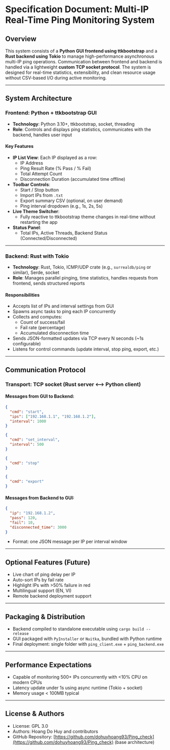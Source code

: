 # Specification Document: Multi-IP Real-Time Ping Monitoring System

## Overview

This system consists of a **Python GUI frontend using ttkbootstrap** and a **Rust backend using Tokio** to manage high-performance asynchronous multi-IP ping operations. Communication between frontend and backend is handled via a lightweight **custom TCP socket protocol**. The system is designed for real-time statistics, extensibility, and clean resource usage without CSV-based I/O during active monitoring.

---

## System Architecture

### Frontend: Python + ttkbootstrap GUI

- **Technology**: Python 3.10+, ttkbootstrap, socket, threading
- **Role**: Controls and displays ping statistics, communicates with the backend, handles user input

#### Key Features

- **IP List View**: Each IP displayed as a row:
  - IP Address
  - Ping Result Rate (% Pass / % Fail)
  - Total Attempt Count
  - Disconnection Duration (accumulated time offline)
- **Toolbar Controls**:
  - Start / Stop button
  - Import IPs from `.txt`
  - Export summary CSV (optional, on user demand)
  - Ping interval dropdown (e.g., 1s, 2s, 5s)
- **Live Theme Switcher**:
  - Fully reactive to ttkbootstrap theme changes in real-time without restarting the app
- **Status Panel**:
  - Total IPs, Active Threads, Backend Status (Connected/Disconnected)

---

### Backend: Rust with Tokio

- **Technology**: Rust, Tokio, ICMP/UDP crate (e.g., `surrealdb/ping` or similar), Serde, socket
- **Role**: Manages parallel pinging, time statistics, handles requests from frontend, sends structured reports

#### Responsibilities

- Accepts list of IPs and interval settings from GUI
- Spawns async tasks to ping each IP concurrently
- Collects and computes:
  - Count of success/fail
  - Fail rate (percentage)
  - Accumulated disconnection time
- Sends JSON-formatted updates via TCP every N seconds (\~1s configurable)
- Listens for control commands (update interval, stop ping, export, etc.)

---

## Communication Protocol

### Transport: TCP socket (Rust server <--> Python client)

#### Messages from GUI to Backend:

```json
{
  "cmd": "start",
  "ips": ["192.168.1.1", "192.168.1.2"],
  "interval": 1000
}
```

```json
{
  "cmd": "set_interval",
  "interval": 500
}
```

```json
{
  "cmd": "stop"
}
```

```json
{
  "cmd": "export"
}
```

#### Messages from Backend to GUI:

```json
{
  "ip": "192.168.1.2",
  "pass": 120,
  "fail": 10,
  "disconnected_time": 3000
}
```

- Format: one JSON message per IP per interval window

---

## Optional Features (Future)

- Live chart of ping delay per IP
- Auto-sort IPs by fail rate
- Highlight IPs with >50% failure in red
- Multilingual support (EN, VI)
- Remote backend deployment support

---

## Packaging & Distribution

- Backend compiled to standalone executable using `cargo build --release`
- GUI packaged with `PyInstaller` or `Nuitka`, bundled with Python runtime
- Final deployment: single folder with `ping_client.exe` + `ping_backend.exe`

---

## Performance Expectations

- Capable of monitoring 500+ IPs concurrently with <10% CPU on modern CPUs
- Latency update under 1s using async runtime (Tokio + socket)
- Memory usage < 100MB typical

---

## License & Authors

- License: GPL 3.0
- Authors: Hoang Do Huy and contributors
- GitHub Repository: [https://github.com/dohuyhoang93/Ping_check](https://github.com/dohuyhoang93/Ping_check) (base architecture)

